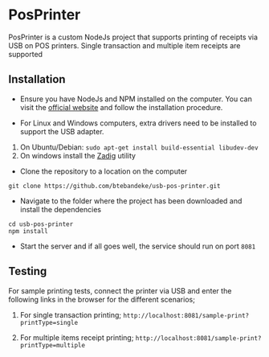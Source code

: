 # PosPrinter

PosPrinter is a custom NodeJs project that supports printing of receipts via USB on POS printers. Single transaction and multiple item receipts are supported

## Installation

- Ensure you have NodeJs and NPM installed on the computer. You can visit the [official website](https://nodejs.org/en/) and follow the installation procedure.

- For Linux and Windows computers, extra drivers need to be installed to support the USB adapter.

1. On Ubuntu/Debian: `sudo apt-get install build-essential libudev-dev`
2. On windows install the [Zadig](https://zadig.akeo.ie) utility

- Clone the repository to a location on the computer
```
git clone https://github.com/btebandeke/usb-pos-printer.git
```
- Navigate to the folder where the project has been downloaded and install the dependencies
```
cd usb-pos-printer
npm install
```
- Start the server and if all goes well, the service should run on port `8081`

## Testing
For sample printing tests, connect the printer via USB and enter the following links in the browser for the different scenarios;

1. For single transaction printing; `http://localhost:8081/sample-print?printType=single`

2. For multiple items receipt printing; `http://localhost:8081/sample-print?printType=multiple`